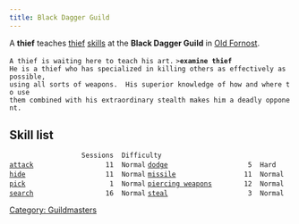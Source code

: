 ```yaml
---
title: Black Dagger Guild
---
```


A **thief** teaches [thief](thief "wikilink") [skills](skill "wikilink")
at the **Black Dagger Guild** in [Old Fornost](Old_Fornost "wikilink").

`A thief is waiting here to teach his art.`
`>`**`examine thief`**
`He is a thief who has specialized in killing others as effectively as possible,`
`using all sorts of weapons.  His superior knowledge of how and where to use`
`them combined with his extraordinary stealth makes him a deadly opponent.`

## Skill list

`                  Sessions  Difficulty`
[`attack`](attack "wikilink")`                  11  Normal`
[`dodge`](dodge "wikilink")`                    5  Hard`
[`hide`](hide "wikilink")`                    11  Normal`
[`missile`](missile "wikilink")`                 11  Normal`
[`pick`](pick "wikilink")`                     1  Normal`
[`piercing weapons`](piercing_weapons "wikilink")`        12  Normal`
[`search`](search "wikilink")`                  16  Normal`
[`steal`](steal "wikilink")`                    3  Normal`

[Category: Guildmasters](Category:_Guildmasters "wikilink")